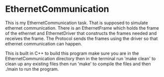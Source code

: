 # EthernetCommunication

This is my EthernetCommunication task. That is supposed to simulate ethernet communication. 
There is an EthernetFrame which holds the frame of the ethernet and EthernetDriver
that constructs the frames needed and receives the frame. The Protocol sends the frames using the driver
so that ethernet communication can happen.

This is built in C++ to build this program make sure you are in the EthernetCommunication directory
then in the terminal run 'make clean' to clean up any existing files then run 'make' to compile 
the files and then ./main to run the program.